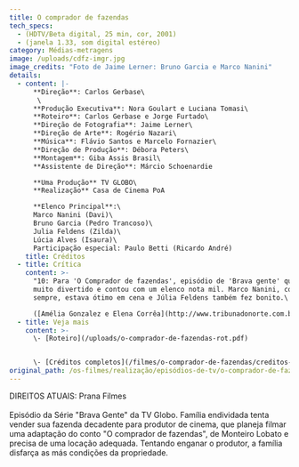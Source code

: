 ```yaml
---
title: O comprador de fazendas
tech_specs:
  - (HDTV/Beta digital, 25 min, cor, 2001)
  - (janela 1.33, som digital estéreo)
category: Médias-metragens
image: /uploads/cdfz-imgr.jpg
image_credits: "Foto de Jaime Lerner: Bruno Garcia e Marco Nanini"
details:
  - content: |-
      **Direção**: Carlos Gerbase\
       \
      **Produção Executiva**: Nora Goulart e Luciana Tomasi\
      **Roteiro**: Carlos Gerbase e Jorge Furtado\
      **Direção de Fotografia**: Jaime Lerner\
      **Direção de Arte**: Rogério Nazari\
      **Música**: Flávio Santos e Marcelo Fornazier\
      **Direção de Produção**: Débora Peters\
      **Montagem**: Giba Assis Brasil\
      **Assistente de Direção**: Márcio Schoenardie

      **Uma Produção** TV GLOBO\
      **Realização** Casa de Cinema PoA

      **Elenco Principal**:\
      Marco Nanini (Davi)\
      Bruno Garcia (Pedro Trancoso)\
      Julia Feldens (Zilda)\
      Lúcia Alves (Isaura)\
      Participação especial: Paulo Betti (Ricardo André)
    title: Créditos
  - title: Crítica
    content: >-
      "10: Para 'O Comprador de fazendas', episódio de 'Brava gente' que foi
      muito divertido e contou com um elenco nota mil. Marco Nanini, como
      sempre, estava ótimo em cena e Júlia Feldens também fez bonito.\

      ([Amélia Gonzalez e Elena Corrêa](http://www.tribunadonorte.com.br/anteriores/010512/colunas/controle.html), Tribuna do Norte, Natal, 12/05/2001)
  - title: Veja mais
    content: >-
      \-﻿ [Roteiro](/uploads/o-comprador-de-fazendas-rot.pdf)


      \-﻿ [Créditos completos](/filmes/o-comprador-de-fazendas/creditos-completos/)
original_path: /os-filmes/realização/episódios-de-tv/o-comprador-de-fazendas.html
---
```

D﻿IREITOS ATUAIS: Prana Filmes\
\
Episódio da Série "Brava Gente" da TV Globo. Família endividada tenta vender sua fazenda decadente para produtor de cinema, que planeja filmar uma adaptação do conto "O comprador de fazendas", de Monteiro Lobato e precisa de uma locação adequada. Tentando enganar o produtor, a família disfarça as más condições da propriedade.